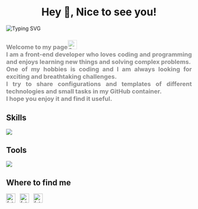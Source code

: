 <!-- <h1><img src="https://emojis.slackmojis.com/emojis/images/1531849430/4246/blob-sunglasses.gif?1531849430" width="30"/>Hey! Nice to see you.</h1> -->
<h1 align="center">Hey 👋, Nice to see you!</h1>
<img src="https://readme-typing-svg.herokuapp.com?font=Fira+Code&size=28&pause=500&color=3D85C6&center=true&vCenter=true&random=false&width=1000&height=20&lines=Fateme+Rasolzade;Front-End+Developer" alt="Typing SVG" />
<h3 align="justify" style="opacity: 0.5;"> 
  Welcome to my page<img src="https://raw.githubusercontent.com/Tarikul-Islam-Anik/Animated-Fluent-Emojis/master/Emojis/Smilies/Smiling%20Face%20with%20Heart-Eyes.png" alt="Smiling Face with Heart-Eyes" width="25" height="25" />
</br>
I am a front-end developer who loves coding and programming and enjoys learning new things and solving complex problems.</br>
One of my hobbies is coding and I am always looking for exciting and breathtaking challenges.</br>
I try to share configurations and templates of different technologies and small tasks in my GitHub container.</br>
  I hope you enjoy it and find it useful.
</h3>

<h2>Skills</h2>
<p>
  <img src="https://skillicons.dev/icons?i=html,css,js,ts,react,nextjs,redux,graphql,vite,sass,bootstrap,materialui,tailwind,babel,webpack" />
</p>
<h2>Tools</h2>
<p>
  <img src="https://skillicons.dev/icons?i=git,github,gitlab,vscode,postman,figma,xd" />
</p>
<h2>Where to find me</h2>
<a href="https://linkedin.com/in/fatemeRasolzade" target="_blank"><img align="center" src="https://user-images.githubusercontent.com/94702044/189377305-7062bbec-ca23-43d9-b37d-da443ea59cb7.png" alt="fatemeRasolzade" height="25" width="25" /></a> &nbsp;
<a href="https://twitter.com/fatemeRasolzade" target="_blank"><img align="center" src="https://user-images.githubusercontent.com/94702044/189378344-aed887c6-d271-4be0-a3a1-8c68f3869b65.png" alt="fatemeRasolzade" height="25" width="25" /></a> &nbsp;
<a href="mailto:fatemerasolzade.1424@gmail.com" target="_blank"><img align="center" src="https://user-images.githubusercontent.com/94702044/189377332-6de4f1a9-d1b0-49d3-879d-bb1158674e84.png" alt="fatemeRasolzade" height="25" width="25" /></a> &nbsp;
